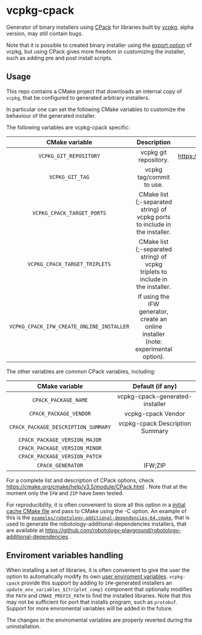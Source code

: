 # vcpkg-cpack

Generator of binary installers using [CPack](https://cmake.org/cmake/help/v3.12/module/CPack.html) for libraries built by [vcpkg](https://github.com/Microsoft/vcpkg),  alpha version, may still contain bugs. 

Note that it is possible to created binary installer using the [export option](https://docs.microsoft.com/en-us/cpp/vcpkg#export_binaries_per_project) of vcpkg, but using CPack 
gives more freedom in customizing the installer, such as adding pre and post install scripts. 

## Usage
This repo contains a CMake project that downloads an internal copy of `vcpkg`, that be configured to generated arbitrary installers.  

In particular one can set the following CMake variables to customize the behaviour of the generated installer. 

The following variables are vcpkg-cpack specific: 

| CMake variable | Description         |  Default (if any) | 
|:--------------:|:-------------------:|:-------------------:|
| `VCPKG_GIT_REPOSITORY` | vcpkg git repository. | https://github.com/Microsoft/vcpkg.git | 
| `VCPKG_GIT_TAG`        | vcpkg tag/commit to use. | `2019.08` | 
| `VCPKG_CPACK_TARGET_PORTS` | CMake list (;-separated string) of vcpkg ports to include in the installer. | |
| `VCPKG_CPACK_TARGET_TRIPLETS` |  CMake list (;-separated string) of vcpkg triplets to include in the installer. | |
| `VCPKG_CPACK_IFW_CREATE_ONLINE_INSTALLER` | If using the IFW generator, create an online installer (note: experimental option). | `OFF` |

The other variables are common CPack variables, including:
 
| CMake variable | Default (if any) | 
|:--------------:|:--------------:|
| `CPACK_PACKAGE_NAME` | vcpkg-cpack-generated-installer |
| `CPACK_PACKAGE_VENDOR` | vcpkg-cpack Vendor | 
| `CPACK_PACKAGE_DESCRIPTION_SUMMARY` | vcpkg-cpack Description Summary |
| `CPACK_PACKAGE_VERSION_MAJOR` |  |
| `CPACK_PACKAGE_VERSION_MINOR` |  |
| `CPACK_PACKAGE_VERSION_PATCH` |  |
| `CPACK_GENERATOR` | IFW;ZIP | 

For a complete list and description of CPack options, check https://cmake.org/cmake/help/v3.5/module/CPack.html . 
Note that at the moment only the `IFW` and `ZIP` have been tested. 

For reproducibility, it is often convenient to store all this option in a [initial cache CMake file](https://cgold.readthedocs.io/en/latest/tutorials/variables/cache.html#initial-cache)
and pass to CMake using the -C option. An example of this is the [`examples/robotology-additional-dependencies-64.cmake`](examples/robotology-additional-dependencies-64.cmake), 
that is used to generate the robotology-additional-dependencies installers, that are available at https://github.com/robotology-playground/robotology-additional-dependencies . 

## Enviroment variables handling 
When installing a set of libraries, it is often convenient to give the user the option to automatically 
modify its own [user enviroment variables](https://www.thewindowsclub.com/system-user-environment-variables-windows). 
`vcpkg-cpack` provide this support by adding to `IFW`-generated installers an `update_env_variables_${triplet_comp}` component 
that optionally modifies the `PATH` and `CMAKE_PREFIX_PATH` to find the installed libraries. Note that this may not be 
sufficient for port that installs program, such as `protobuf`. Support for more envromental variables will be added in the future. 

The changes in the enviromental variables are properly reverted during the uninstallation.
